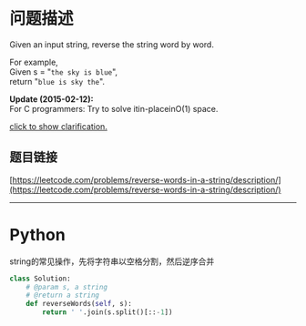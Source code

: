 # 问题描述

Given an input string, reverse the string word by word.

For example,  
Given s = "`the sky is blue`",  
return "`blue is sky the`".

**Update \(2015-02-12\):**  
For C programmers: Try to solve itin-placeinO\(1\) space.

[click to show clarification.](https://leetcode.com/problems/reverse-words-in-a-string/description/#)

## 题目链接

[https://leetcode.com/problems/reverse-words-in-a-string/description/](https://leetcode.com/problems/reverse-words-in-a-string/description/)

---
# Python
string的常见操作，先将字符串以空格分割，然后逆序合并
```python
class Solution:
    # @param s, a string
    # @return a string
    def reverseWords(self, s):
        return ' '.join(s.split()[::-1])
```